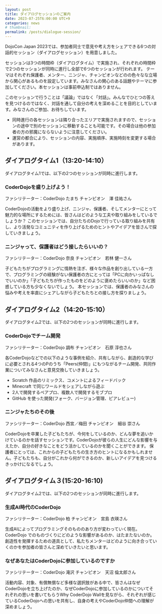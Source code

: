 ```yaml
---
layout: post
title: ダイアログセッションのご案内
date: 2023-07-25T6:00:00 UTC+9
categories: news
# thumbnail: 
permalink: /posts/dialogue-session/
---
```

DojoCon Japan 2023では、参加者同士で意見や考え方をシェアできる6つの対話的セッション（ダイアログセッション）を用意しました。

セッションは3つの時間枠（ダイアログタイム）で実施され、それぞれの時間枠で2つのセッションが同時に進行し全部で6つのセッションが行われます。
テーマはそれぞれ保護者、メンター、ニンジャ、チャンピオンなどのの色々なな立場から関心があるものを設定しています。みなさんの関心のある話題やテーマに参加してください。本セッションは事前申込制ではありません。

このセッションで行うことは「議論」ではなく「対話」。みんなでひとつの答えを見つけるのではなく、対話を通して自分の考えを深めることを目的としています。みなさんのご参加、お待ちしています。

- 同時進行の各セッションは隣り合ったエリアで実施されますので、セッションの途中で別のセッションに移動することも可能です。その場合は他の参加者の方の邪魔にならないように注意してください。
- 運営の都合により、セッションの内容、実施順序、実施時刻を変更する場合があります。

## ダイアログタイム1（13:20-14:10）
ダイアログタイム1では、以下の2つのセッションが同時に進行します。

### **CoderDojoを盛り上げよう！**
ファシリテーター：CoderDojo たまち チャンピオン　澤 佳祐さん

CoderDojoの活動をより盛り上げ、ニンジャ、保護者、そしてメンターにとって魅力的な場所にするためには、皆さんはどのような工夫や取り組みをしているでしょうか？
このセッションでは、自分たちのDojoで行っている取り組みを共有し、より活発なコミュニティを作り上げるためのヒントやアイデアを皆さんで探していきましょう。

### **ニンジャって、保護者はどう接したらいいの？**
ファシリテーター：CoderDojo 奈良 チャンピオン　若林 健一さん

子どもたちがプログラミングに情熱を注ぎ、様々な作品を創り出している一方で、プログラミングの経験がない保護者の方にとっては「PCに向かいっぱなしでいいのか」「子どもたちが作ったものをどのように褒めたらいいのか」など困惑している方も少なくないでしょう。
本セッションでは、保護者のみなさんの悩みや考えを率直にシェアしながら子どもたちとの接し方を探りましょう。

## ダイアログタイム2（14:20-15:10）
ダイアログタイム2では、以下の2つのセッションが同時に進行します。

### **CoderDojoでチーム開発**
ファシリテーター：CoderDojo 調布 チャンピオン　石原 淳也さん

各CoderDojoなどでの以下のような事例を紹介、共有しながら、創造的な学びに必要とされる4つのPのうち「Peers(仲間)」にもつながるチーム開発、共同作業についてみなさんと意見交換していきましょう。

- Scratch 作品のリミックス、コメントによるフィードバック
- Minecraft で同じワールドをシェアしながら遊ぶ
- 2人で開発するペアプロ、複数人で開発するモブプロ
- GitHub を使った開発(フォーク、バージョン管理、ピアレビュー)

### **ニンジャたちのその後**
ファシリテーター：CoderDojo 西宮／梅田 チャンピオン　細谷 崇さん

CoderDojoを卒業した子どもたちが、今何をしているのか、どんな夢を追いかけているのかを話すセッションです。CoderDojoが彼らの人生にどんな影響を与えたか、自分の好きなことをどう活かしているのかを聞くことができます。
保護者にとっては、これからの子どもたちの生き方のヒントになるかもしれません。子どもたちも、自分がこれから何ができるのか、新しいアイデアを見つけるきっかけになるでしょう。

## ダイアログタイム３(15:20-16:10)
ダイアログタイム2では、以下の2つのセッションが同時に進行します。

### **生成AI時代のCoderDojo**
ファシリテーター：CoderDojo 柏 チャンピオン　宮島 衣瑛さん

生成AIによってプログラミングそのもののあり方が変わっていく現在。CoderDojo でのものづくりにどのような影響があるのか、はたまたないのか。創造性を発揮するための道具として、私たちメンターはどのように向き合っていくのかを参加者の皆さんと深めていきたいと思います。

### **なぜあなたはCoderDojoに参加しているのですか**
ファシリテーター：CoderDojo 滝沢 チャンピオン　天沼 倫太郎さん

活動内容、対象、有償無償など多様な選択肢がある中で、皆さんはなぜCoderDojoを立ち上げたのか、なぜCoderDojoに参加しているのかについてそれぞれの思いを書いてもらうWhy CoderDojo Wallを見ながら、それぞれが感じているCoderDojoへの思いを共有し、自身の考えやCoderDojo仲間への理解が深めましょう。
